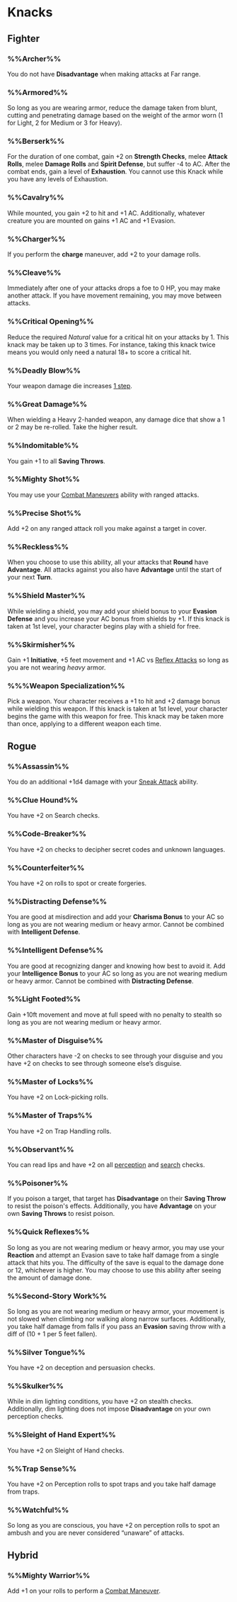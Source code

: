 # Knacks

## Fighter

### %%Archer%%
You do not have **Disadvantage** when making attacks at Far range.

### %%Armored%%
So long as you are wearing armor, reduce the damage taken from blunt, cutting and penetrating damage based on the weight of the armor worn (1 for Light, 2 for Medium or 3 for Heavy).

### %%Berserk%%
For the duration of one combat, gain +2 on **Strength Checks**, melee **Attack Rolls**, melee **Damage Rolls** and **Spirit Defense**, but suffer -4 to AC.  After the combat ends, gain a level of **Exhaustion**.  You cannot use this Knack while you have any levels of Exhaustion.

### %%Cavalry%%
While mounted, you gain +2 to hit and +1 AC.  Additionally, whatever creature you are mounted on gains +1 AC and +1 Evasion.

### %%Charger%%
If you perform the **charge** maneuver, add +2 to your damage rolls.

### %%Cleave%%
Immediately after one of your attacks drops a foe to 0 HP, you may make another attack.  If you have movement remaining, you may move between attacks.

### %%Critical Opening%%
Reduce the required _Natural_ value for a critical hit on your attacks by 1.  This knack may be taken up to 3 times.  For instance, taking this knack twice means you would only need a natural 18+ to score a critical hit.

### %%Deadly Blow%%
Your weapon damage die increases [1 step](RulesSynopsis.md#die%20adjustments).

### %%Great Damage%%
When wielding a Heavy 2-handed weapon, any damage dice that show a 1 or 2 may be re-rolled.  Take the higher result.

### %%Indomitable%%
You gain +1 to all **Saving Throws**.

### %%Mighty Shot%%
You may use your [Combat Maneuvers](classes/ClassAbilities.md#combat%20maneuvers) ability with ranged attacks.

### %%Precise Shot%%
Add +2 on any ranged attack roll you make against a target in cover.

### %%Reckless%%
When you choose to use this ability, all your attacks that **Round** have **Advantage**.  All attacks against you also have **Advantage** until the start of your next **Turn**.

### %%Shield Master%%
While wielding a shield, you may add your shield bonus to your **Evasion Defense** and you increase your AC bonus from shields by +1.  If this knack is taken at 1st level, your character begins play with a shield for free.

### %%Skirmisher%%
Gain +1 **Initiative**, +5 feet movement and +1 AC vs [Reflex Attacks](Combat.md#reactions) so long as you are not wearing _heavy_ armor.

### %%%Weapon Specialization%%
Pick a weapon. Your character receives a +1 to hit and +2 damage bonus while wielding this weapon. If this knack is taken at 1st level, your character begins the game with this weapon for free.  This knack may be taken more than once, applying to a different weapon each time.

## Rogue

### %%Assassin%%
You do an additional +1d4 damage with your [Sneak Attack](classes/ClassAbilities.md#sneak%20attack) ability.

### %%Clue Hound%%
You have +2 on Search checks.

### %%Code-Breaker%%
You have +2 on checks to decipher secret codes and unknown languages.

### %%Counterfeiter%%
You have +2 on rolls to spot or create forgeries.

### %%Distracting Defense%%
You are good at misdirection and add your **Charisma Bonus** to your AC so long as you are not wearing medium or heavy armor.  Cannot be combined with **Intelligent Defense**.

### %%Intelligent Defense%%
You are good at recognizing danger and knowing how best to avoid it. Add your **Intelligence Bonus** to your AC so long as you are not wearing medium or heavy armor.  Cannot be combined with **Distracting Defense**.

### %%Light Footed%%
Gain +10ft movement and move at full speed with no penalty to stealth so long as you are not wearing medium or heavy armor.

### %%Master of Disguise%%
Other characters have -2 on checks to see through your disguise and you have +2 on checks to see through someone else’s disguise.

### %%Master of Locks%%
You have +2 on Lock-picking rolls.

### %%Master of Traps%%
You have +2 on Trap Handling rolls.

### %%Observant%%
You can read lips and have +2 on all [perception](CoreRules.md#perception) and [search](CoreRules.md#search) checks.

### %%Poisoner%%
If you poison a target, that target has **Disadvantage** on their **Saving Throw** to resist the poison's effects.  Additionally, you have **Advantage** on your own **Saving Throws** to resist poison.

### %%Quick Reflexes%%
So long as you are not wearing medium or heavy armor, you may use your **Reaction** and attempt an Evasion save to take half damage from a single attack that hits you.  The difficulty of the save is equal to the damage done or 12, whichever is higher.  You may choose to use this ability after seeing the amount of damage done.

### %%Second-Story Work%%
So long as you are not wearing medium or heavy armor, your movement is not slowed when climbing nor walking along narrow surfaces.  Additionally, you take half damage from falls if you pass an **Evasion** saving throw with a diff of (10 + 1 per 5 feet fallen).

### %%Silver Tongue%%
You have +2 on deception and persuasion checks.

### %%Skulker%%
While in dim lighting conditions, you have +2 on stealth checks.   Additionally, dim lighting does not impose **Disadvantage** on your own perception checks.

### %%Sleight of Hand Expert%%
You have +2 on Sleight of Hand checks.

### %%Trap Sense%%
You have +2 on Perception rolls to spot traps and you take half damage from traps.

### %%Watchful%%
So long as you are conscious, you have +2 on perception rolls to spot an ambush and you are never considered “unaware” of attacks.

## Hybrid

### %%Mighty Warrior%%
Add +1 on your rolls to perform a [Combat Maneuver](classes/ClassAbilities.md#combat%20maneuvers).